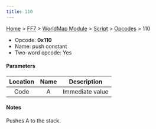 ```yaml
---
title: 110
---
```


[Home](/Main%20Page.md) > [FF7](/FF7.md) > [WorldMap Module](/FF7/WorldMap%20Module.md) > [Script](/FF7/WorldMap%20Module/Script.md) > [Opcodes](/FF7/WorldMap%20Module/Script/Opcodes.md) > 110

-   Opcode: **0x110**
-   Name: push constant
-   Two-word opcode: Yes

#### Parameters

| Location | Name |   Description   |
|:--------:|:----:|:---------------:|
|   Code   |  A   | Immediate value |

#### Notes

Pushes A to the stack.
